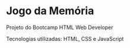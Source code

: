 # Jogo da Memória

Projeto do Bootcamp HTML Web Developer

Tecnologias utilizadas: HTML, CSS e JavaScript

